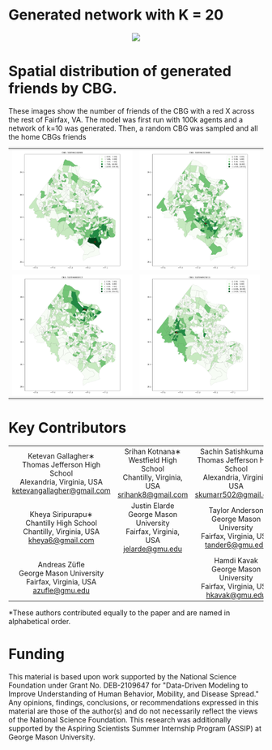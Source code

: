 # Generated network with K = 20
<p align="center">
<img src="Figs/network.svg" >
</p>

# Spatial distribution of generated friends by CBG. 
These images show the number of friends of the CBG with a red X across the rest of Fairfax, VA. The model was first run with 100k agents and a network of k=10 was generated. Then, a random CBG was sampled and all the home CBGs  friends  

| | |
|:-------------------------:|:-------------------------:|
|<img width="400" src="Figs\510594162001.png">| <img width="400" src="Figs\510594313001.png">|
|<img width="400" src="Figs\510594802013.png">|<img width="400" src="Figs\510594915011.png">|



# Key Contributors 
<p align="center">

| | | |
|:-----:|:-----:|:-----:|
| Ketevan Gallagher∗<br>Thomas Jefferson High School<br>Alexandria, Virginia, USA<br>ketevangallagher@gmail.com | Srihan Kotnana∗<br>Westfield High School<br>Chantilly, Virginia, USA<br>srihank8@gmail.com |Sachin Satishkumar∗<br>Thomas Jefferson High School<br>Alexandria, Virginia, USA<br>skumarr502@gmail.com |
|Kheya Siripurapu∗<br>Chantilly High School<br>Chantilly, Virginia, USA<br>kheya6@gmail.com|Justin Elarde<br>George Mason University<br>Fairfax, Virginia, USA<br>jelarde@gmu.edu|Taylor Anderson<br>George Mason University<br>Fairfax, Virginia, USA<br>tander6@gmu.edu|
|Andreas Züfle<br>George Mason University<br>Fairfax, Virginia, USA<br>azufle@gmu.edu | | Hamdi Kavak<br>George Mason University<br>Fairfax, Virginia, USA<br>hkavak@gmu.edu|
</p>

*These authors contributed equally to the paper and are named in alphabetical order.

# Funding
This material is based upon work supported by the National Science Foundation under Grant No. DEB-2109647 for "Data-Driven Modeling to Improve Understanding of Human Behavior, Mobility, and Disease Spread." Any opinions, findings, conclusions, or recommendations expressed in this material are those of the author(s) and do not necessarily reflect the views of the National Science Foundation. This research was additionally supported by the Aspiring Scientists Summer Internship Program (ASSIP) at George Mason University.